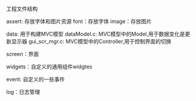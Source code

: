 工程文件结构

assert: 存放字体和图片资源
    font：存放字体
    image：存放图片

data: 用于构建MVC模型
    dataModel.c:  MVC模型中的Model,用于数据变化是更新显示器
    gui_scr_mgr.c: MVC模型中的Controller,用于控制界面的切换

screen：界面

widgets：自定义的通用组件widgtes

event: 自定义的一些事件

log：日志管理



